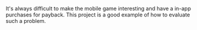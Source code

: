 It's always difficult to make the mobile game interesting and have a in-app purchases for payback. This project is a good example of how to evaluate such a problem.
